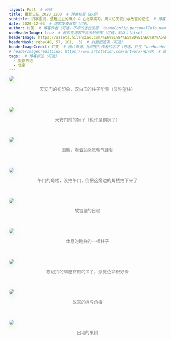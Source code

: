 ```yaml
---
layout: Post  # 必须
title: 摄影日记_2020_1203  # 博客标题（必须）
subtitle: 旧事重提，整理过去的照片 & 在北京实习，周末访天安门与故宫的记忆  # 博客副标题（可选）
date: 2020-12-03  # 博客发表日期（可选）
author: 烂笑  # 博客作者（可选，不填的话会使用 `themeConfig.personalInfo.name`）
useHeaderImage: true  # 是否在博客中显示封面图（可选，默认：false）
headerImage: https://assets.hilanxiao.com/%E6%91%84%E5%BD%B1%E6%97%A5%E8%AE%B0_2020_%E5%A4%A9%E5%AE%89%E9%97%A8%E4%B8%8E%E6%95%85%E5%AE%AB/20201203_8.jpg  # 博客封面图（必须，即使上一项选了 false，因为图片也需要在首页显示）
headerMask: rgba(40, 57, 101, .3)  # 封面图遮罩（可选）
headerImageCredit: 烂笑  # 图片来源，比如图片作者的名字（可选，只在 "useHeaderImage: true" 时有效）
# headerImageCreditLink: https://www.artstation.com/artwork/nLY0K  # 图片来源的链接（可选，只在 "useHeaderImage: true" 时有效）
tags:  # 博客标签（可选）
  - 摄影日记
  - 北京
---
```

<img src="https://assets.hilanxiao.com/%E6%91%84%E5%BD%B1%E6%97%A5%E8%AE%B0_2020_%E5%A4%A9%E5%AE%89%E9%97%A8%E4%B8%8E%E6%95%85%E5%AE%AB/20201203_5.jpg" style="max-height:75vh;border-radius: 8px;box-shadow: 0 16px 38px -12px rgba(0,0,0,0.46), 0 4px 25px 0 rgba(0,0,0,0.12), 0 8px 10px -5px rgba(0,0,0,0.2);"/>
<p align="center" style="color:grey">天安门的初印象，汉白玉的柱子华表（又称望柱）</p> <br/><br/>  

<img src="https://assets.hilanxiao.com/%E6%91%84%E5%BD%B1%E6%97%A5%E8%AE%B0_2020_%E5%A4%A9%E5%AE%89%E9%97%A8%E4%B8%8E%E6%95%85%E5%AE%AB/20201203_6.jpg" style="max-height:75vh;border-radius: 8px;box-shadow: 0 16px 38px -12px rgba(0,0,0,0.46), 0 4px 25px 0 rgba(0,0,0,0.12), 0 8px 10px -5px rgba(0,0,0,0.2);"/>
<p align="center" style="color:grey">天安门前的狮子（也许是铜狮？）</p> <br/><br/>  

<img src="https://assets.hilanxiao.com/%E6%91%84%E5%BD%B1%E6%97%A5%E8%AE%B0_2020_%E5%A4%A9%E5%AE%89%E9%97%A8%E4%B8%8E%E6%95%85%E5%AE%AB/20201203_8.jpg" style="max-height:75vh;border-radius: 8px;box-shadow: 0 16px 38px -12px rgba(0,0,0,0.46), 0 4px 25px 0 rgba(0,0,0,0.12), 0 8px 10px -5px rgba(0,0,0,0.2);"/>
<p align="center" style="color:grey">国徽，看着就感觉朝气蓬勃</p> <br/><br/>  

<img src="https://assets.hilanxiao.com/%E6%91%84%E5%BD%B1%E6%97%A5%E8%AE%B0_2020_%E5%A4%A9%E5%AE%89%E9%97%A8%E4%B8%8E%E6%95%85%E5%AE%AB/20201203_2.jpg" style="max-height:75vh;border-radius: 8px;box-shadow: 0 16px 38px -12px rgba(0,0,0,0.46), 0 4px 25px 0 rgba(0,0,0,0.12), 0 8px 10px -5px rgba(0,0,0,0.2);"/>
<p align="center" style="color:grey">午门的角楼，没拍午门，倒把这旁边的角楼拍下来了</p> <br/><br/>  

<img src="https://assets.hilanxiao.com/%E6%91%84%E5%BD%B1%E6%97%A5%E8%AE%B0_2020_%E5%A4%A9%E5%AE%89%E9%97%A8%E4%B8%8E%E6%95%85%E5%AE%AB/20201203_4.jpg" style="max-height:75vh;border-radius: 8px;box-shadow: 0 16px 38px -12px rgba(0,0,0,0.46), 0 4px 25px 0 rgba(0,0,0,0.12), 0 8px 10px -5px rgba(0,0,0,0.2);"/>
<p align="center" style="color:grey">故宫里的日晷</p> <br/><br/>  

<img src="https://assets.hilanxiao.com/%E6%91%84%E5%BD%B1%E6%97%A5%E8%AE%B0_2020_%E5%A4%A9%E5%AE%89%E9%97%A8%E4%B8%8E%E6%95%85%E5%AE%AB/20201203_1.jpg" style="max-height:75vh;border-radius: 8px;box-shadow: 0 16px 38px -12px rgba(0,0,0,0.46), 0 4px 25px 0 rgba(0,0,0,0.12), 0 8px 10px -5px rgba(0,0,0,0.2);"/>
<p align="center" style="color:grey">休息时瞎拍的一根柱子</p> <br/><br/>  

<img src="https://assets.hilanxiao.com/%E6%91%84%E5%BD%B1%E6%97%A5%E8%AE%B0_2020_%E5%A4%A9%E5%AE%89%E9%97%A8%E4%B8%8E%E6%95%85%E5%AE%AB/20201203_3.jpg" style="max-height:75vh;border-radius: 8px;box-shadow: 0 16px 38px -12px rgba(0,0,0,0.46), 0 4px 25px 0 rgba(0,0,0,0.12), 0 8px 10px -5px rgba(0,0,0,0.2);"/>
<p align="center" style="color:grey">忘记拍的哪座宫殿的顶了，感觉色彩很好看</p> <br/><br/>  

<img src="https://assets.hilanxiao.com/%E6%91%84%E5%BD%B1%E6%97%A5%E8%AE%B0_2020_%E5%A4%A9%E5%AE%89%E9%97%A8%E4%B8%8E%E6%95%85%E5%AE%AB/20201203_7.jpg" style="max-height:75vh;border-radius: 8px;box-shadow: 0 16px 38px -12px rgba(0,0,0,0.46), 0 4px 25px 0 rgba(0,0,0,0.12), 0 8px 10px -5px rgba(0,0,0,0.2);"/>
<p align="center" style="color:grey">故宫的树与角楼</p> <br/><br/>  

<img src="https://assets.hilanxiao.com/%E6%91%84%E5%BD%B1%E6%97%A5%E8%AE%B0_2020_%E5%A4%A9%E5%AE%89%E9%97%A8%E4%B8%8E%E6%95%85%E5%AE%AB/20201203_9.jpg" style="max-height:75vh;border-radius: 8px;box-shadow: 0 16px 38px -12px rgba(0,0,0,0.46), 0 4px 25px 0 rgba(0,0,0,0.12), 0 8px 10px -5px rgba(0,0,0,0.2);"/>
<p align="center" style="color:grey">出墙的果树</p> <br/><br/>  

